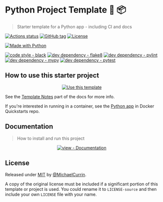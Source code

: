 # Python Project Template 🐍 📦
> Starter template for a Python app - including CI and docs

<!-- Shields generated with https://michaelcurrin.github.io/badge-generator/ -->

[![Actions status](https://github.com/MichaelCurrin/py-project-template/workflows/Python%20application/badge.svg)](https://github.com/MichaelCurrin/py-project-template/actions)
[![GitHub tag](https://img.shields.io/github/tag/MichaelCurrin/py-project-template?include_prereleases=&sort=semver)](https://github.com/MichaelCurrin/py-project-template/releases/)
[![License](https://img.shields.io/badge/License-MIT-blue)](#license)

[![Made with Python](https://img.shields.io/badge/Python->=3.6-blue?logo=python&logoColor=white)](https://python.org)

<!-- You can take these out if you don't care about them in your new project. -->
[![code style - black](https://img.shields.io/badge/code_style-black-blue)](https://black.readthedocs.io/)
[![dev dependency - flake8](https://img.shields.io/badge/dev_dependency-flake8-blue)](https://pypi.org/project/flake8)
[![dev dependency - pylint](https://img.shields.io/badge/dev_dependency-pylint-blue)](https://pypi.org/project/pylint)
[![dev dependency - mypy](https://img.shields.io/badge/dev_dependency-mypy-blue)](https://pypi.org/project/mypy)
[![dev dependency - pytest](https://img.shields.io/badge/dev_dependency-pytest-blue)](https://pypi.org/project/pytest)


## How to use this starter project

<div align="center">

[![Use this template](https://img.shields.io/badge/Genereate-Use_this_template-2ea44f?style=for-the-badge)](https://github.com/MichaelCurrin/py-project-template/generate)

</div>

See the [Template Notes](/docs/template-notes/) part of the docs for more info.

If you're interested in running in a container, see the [Python app](https://github.com/MichaelCurrin/docker-quickstarts/tree/master/examples/python_app) in Docker Quickstarts repo.


## Documentation
> How to install and run this project

<div align="center">

[![view - Documentation](https://img.shields.io/badge/view-Documentation-blue?style=for-the-badge)](/docs/)

</div>


## License

Released under [MIT](/LICENSE) by [@MichaelCurrin](https://github.com/MichaelCurrin).

A copy of the original license must be included if a significant portion of this template or project is used. You could rename it to `LICENSE-source` and then include your own `LICENSE` file with your name.

